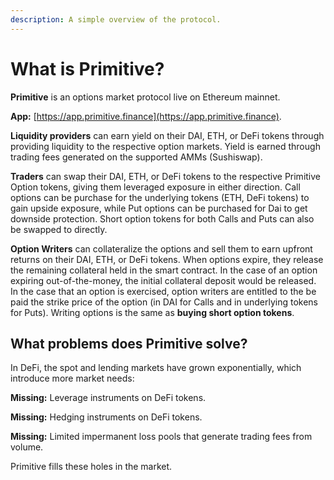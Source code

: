 ```yaml
---
description: A simple overview of the protocol.
---
```


# What is Primitive?

**Primitive** is an options market protocol live on Ethereum mainnet.

**App:** [https://app.primitive.finance](https://app.primitive.finance).

**Liquidity providers** can earn yield on their DAI, ETH, or DeFi tokens through providing liquidity to the respective option markets. Yield is earned through trading fees generated on the supported AMMs \(Sushiswap\).

**Traders** can swap their DAI, ETH, or DeFi tokens to the respective Primitive Option tokens, giving them leveraged exposure in either direction. Call options can be purchase for the underlying tokens \(ETH, DeFi tokens\) to gain upside exposure, while Put options can be purchased for Dai to get downside protection. Short option tokens for both Calls and Puts can also be swapped to directly.

**Option Writers** can collateralize the options and sell them to earn upfront returns on their DAI, ETH, or DeFi tokens. When options expire, they release the remaining collateral held in the smart contract. In the case of an option expiring out-of-the-money, the initial collateral deposit would be released. In the case that an option is exercised, option writers are entitled to the be paid the strike price of the option \(in DAI for Calls and in underlying tokens for Puts\). Writing options is the same as **buying short option tokens**.





## What problems does Primitive solve?

In DeFi, the spot and lending markets have grown exponentially, which introduce more market needs:

**Missing:** Leverage instruments on DeFi tokens.

**Missing:** Hedging instruments on DeFi tokens.

**Missing:** Limited impermanent loss pools that generate trading fees from volume.

Primitive fills these holes in the market. 

 

